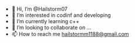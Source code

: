 - 👋 Hi, I’m @Hailstorm07
- 👀 I’m interested in codinf and developing
- 🌱 I’m currently learning c++
- 💞️ I’m looking to collaborate on ...
- 📫 How to reach me hailstormm1188@gmail.com

<!---
Hailstorm07/Hailstorm07 is a ✨ special ✨ repository because its `README.md` (this file) appears on your GitHub profile.
You can click the Preview link to take a look at your changes.
--->
